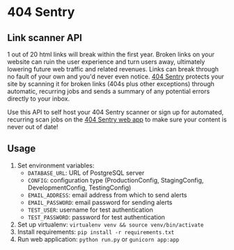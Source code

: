 # 404 Sentry
## Link scanner API

1 out of 20 html links will break within the first year. Broken links on your website can ruin the user experience and turn users away, ultimately lowering future web traffic and related revenues. Links can break through no fault of your own and you'd never even notice. [404 Sentry](https://404sentry.com/) protects your site by scanning it for broken links (404s plus other exceptions) through automatic, recurring jobs and sends a summary of any potential errors directly to your inbox.

Use this API to self host your 404 Sentry scanner or sign up for automated, recurring scan jobs on the [404 Sentry web app](https://404sentry.com/) to make sure your content is never out of date!

## Usage
1. Set environment variables:
	* `DATABASE_URL`: URL of PostgreSQL server
	* `CONFIG`: configuration type (ProductionConfig, StagingConfig, DevelopmentConfig, TestingConfig)
	* `EMAIL_ADDRESS`: email address from which to send alerts
	* `EMAIL_PASSWORD`: email password for sending alerts
	* `TEST_USER`: username for test authentication
	* `TEST_PASSWORD`: password for test authentication
1. Set up virtualenv: `virtualenv venv && source venv/bin/activate`
1. Install requirements: `pip install -r requirements.txt`
1. Run web application: `python run.py` or `gunicorn app:app`
